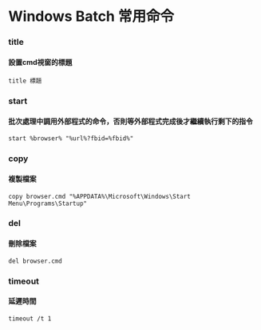 # Windows Batch 常用命令

### title
#### 設置cmd視窗的標題
    title 標題

### start
#### 批次處理中調用外部程式的命令，否則等外部程式完成後才繼續執行剩下的指令
    start %browser% "%url%?fbid=%fbid%"

### copy
#### 複製檔案
    copy browser.cmd "%APPDATA%\Microsoft\Windows\Start Menu\Programs\Startup"

### del
#### 刪除檔案
    del browser.cmd

### timeout
#### 延遲時間
    timeout /t 1
